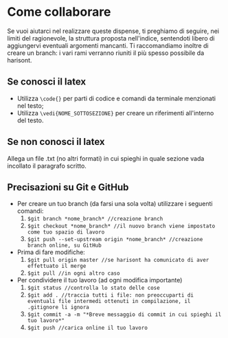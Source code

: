 # Come collaborare
Se vuoi aiutarci nel realizzare queste dispense, ti preghiamo di seguire, nei limiti del ragionevole, la struttura proposta 
nell'indice, sentendoti libero di aggiungervi eventuali argomenti mancanti. Ti raccomandiamo inoltre di creare un branch: i 
vari rami verranno riuniti il più spesso possibile da harisont.

## Se conosci il latex
* Utilizza ` \code{} ` per parti di codice e comandi da terminale menzionati nel testo;
* Utilizza ` \vedi{NOME_SOTTOSEZIONE} ` per creare un riferimenti all'interno del testo.

## Se non conosci il latex
Allega un file .txt (no altri formati) in cui spieghi in quale sezione vada incollato il paragrafo scritto.
 
## Precisazioni su Git e GitHub
* Per creare un tuo branch (da farsi una sola volta) utilizzare i seguenti comandi:
	1. ` $git branch *nome_branch* //creazione branch `
	2. ` $git checkout *nome_branch* //il nuovo branch viene impostato come tuo spazio di lavoro `
	3. ` $git push --set-upstream origin *nome_branch* //creazione branch online, su GitHub `
* Prima di fare modifiche:
	1. ` $git pull origin master //se harisont ha comunicato di aver effettuato il merge `
	2. ` $git pull //in ogni altro caso `
* Per condividere il tuo lavoro (ad ogni modifica importante)
	1. ` $git status //controlla lo stato delle cose `
	2. `$git add . //traccia tutti i file: non preoccuparti di eventuali file intermedi ottenuti in compilazione, il 
.gitignore li ignora `
	1. ` $git commit -a -m "*Breve messaggio di commit in cui spieghi il tuo lavoro*" `
	2. ` $git push //carica online il tuo lavoro `
